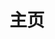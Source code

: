 ---
home: true
layout: BlogHome
icon: home
title: 主页
bgImage: https://pic.imgdb.cn/item/65dc6fb79f345e8d03721808.png
heroImage: https://pic.imgdb.cn/item/65dcc4f79f345e8d03838ce2.png
heroText: 蓝调城市
heroFullScreen: true
tagline: Cyber Cyan
projects:
  - icon: project
    name: B站缓存转换工具
    desc: 将安卓app的缓存文件转换为视频和外挂弹幕
    link: https://blog.bckun.top/posts/%E5%B0%86%E4%BD%A0%E7%94%A8%E6%89%8B%E6%9C%BA%E7%BC%93%E5%AD%98%E7%9A%84B%E7%AB%99%E8%A7%86%E9%A2%91%E8%BD%AC%E6%8D%A2%E4%B8%BAmp4%E5%92%8Cass%E5%BC%B9%E5%B9%95.html

  - icon: link
    name: Heaven Burn Red
    desc: key社联合出品，麻枝准监督的手游
    link: https://heaven-burns-red.com/

  - icon: music
    name: KAMITSUBAKI
    desc: KAMITSUBAKI STUDIO (神椿)
    link: https://kamitsubaki.jp/

  - icon: book
    name: 《回忆 · 梦 · 思考 —— 荣格自传》
    desc: 荣格心理学
    link: https://book.douban.com/subject/1981608/

  - icon: link
    name: PC426
    desc: 学会思考，停止盲从
    link: https://pc426.com/

  - icon: friend
    name: 友链
    desc: 我的朋友很少 但
    link: /friend


footer: 苏ICP备20018654号-1
---